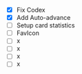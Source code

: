 - [X] Fix Codex
- [X] Add Auto-advance
- [ ] Setup card statistics
- [ ] FavIcon
- [ ] x
- [ ] x
- [ ] x
- [ ] x
